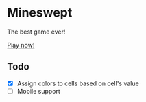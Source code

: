 # Mineswept

The best game ever!

[Play now!](https://mineswept.0x44.pw)

## Todo

- [X] Assign colors to cells based on cell's value
- [ ] Mobile support